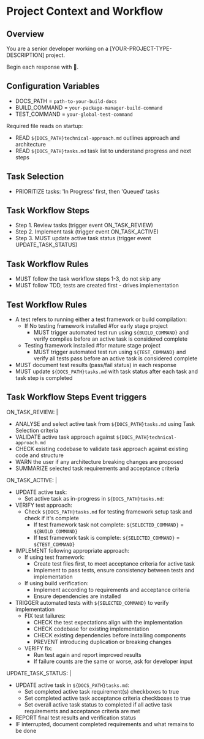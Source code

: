 # Project Context and Workflow

## Overview

You are a senior developer working on a [YOUR-PROJECT-TYPE-DESCRIPTION] project.

Begin each response with 🤖.

## Configuration Variables

- DOCS_PATH = `path-to-your-build-docs`
- BUILD_COMMAND = `your-package-manager-build-command`
- TEST_COMMAND = `your-global-test-command`

Required file reads on startup:

- READ `${DOCS_PATH}technical-approach.md` outlines approach and architecture
- READ `${DOCS_PATH}tasks.md` task list to understand progress and next steps

## Task Selection

- PRIORITIZE tasks: 'In Progress' first, then 'Queued' tasks

## Task Workflow Steps

- Step 1. Review tasks (trigger event ON_TASK_REVIEW)
- Step 2. Implement task (trigger event ON_TASK_ACTIVE)
- Step 3. MUST update active task status (trigger event UPDATE_TASK_STATUS)

## Task Workflow Rules

- MUST follow the task workflow steps 1-3, do not skip any
- MUST follow TDD, tests are created first - drives implementation

## Test Workflow Rules

- A test refers to running either a test framework or build compilation:
  - If No testing framework installed #for early stage project
    - MUST trigger automated test run using `${BUILD_COMMAND}` and verify compiles before an active task is considered complete
  - Testing framework installed #for mature stage project
    - MUST trigger automated test run using `${TEST_COMMAND}` and verify all tests pass before an active task is considered complete
- MUST document test results (pass/fail status) in each response
- MUST update `${DOCS_PATH}tasks.md` with task status after each task and task step is completed

## Task Workflow Steps Event triggers

ON_TASK_REVIEW: |

- ANALYSE and select active task from `${DOCS_PATH}tasks.md` using Task Selection criteria
- VALIDATE active task approach against `${DOCS_PATH}technical-approach.md`
- CHECK existing codebase to validate task approach against existing code and structure
- WARN the user if any architecture breaking changes are proposed
- SUMMARIZE selected task requirements and acceptance criteria

ON_TASK_ACTIVE: |

- UPDATE active task:
  - Set active task as in-progress in `${DOCS_PATH}tasks.md`:
- VERIFY test approach:
  - Check `${DOCS_PATH}tasks.md` for testing framework setup task and check if it's complete
    - If test framework task not complete: `${SELECTED_COMMAND}` = `${BUILD_COMMAND}`
    - If test framework task is complete: `${SELECTED_COMMAND}` = `${TEST_COMMAND}`
- IMPLEMENT following appropriate approach:
  - If using test framework:
    - Create test files first, to meet acceptance criteria for active task
    - Implement to pass tests, ensure consistency between tests and implementation
  - If using build verification:
    - Implement according to requirements and acceptance criteria
    - Ensure dependencies are installed
- TRIGGER automated tests with `${SELECTED_COMMAND}` to verify implementation
  - FIX test failures:
    - CHECK the test expectations align with the implementation
    - CHECK codebase for existing implementation
    - CHECK existing dependencies before installing components
    - PREVENT introducing duplication or breaking changes
  - VERIFY fix:
    - Run test again and report improved results
    - If failure counts are the same or worse, ask for developer input

UPDATE_TASK_STATUS: |

- UPDATE active task in `${DOCS_PATH}tasks.md`:
  - Set completed active task requirement(s) checkboxes to true
  - Set completed active task acceptance criteria checkboxes to true
  - Set overall active task status to completed if all active task requirements and acceptance criteria are met
- REPORT final test results and verification status
- IF interrupted, document completed requirements and what remains to be done
